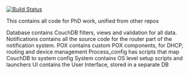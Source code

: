 [![Build Status](https://travis-ci.org/rjspencer1989/phd_code.svg?branch=master)](https://travis-ci.org/rjspencer1989/phd_code)

This contains all code for PhD work, unified from other repos

Database contains CouchDB filters, views and validation for all data.
Notifications contains all the source code for the router part of the notification system.
POX contains custom POX components, for DHCP, routing and device management
Process_config has scripts that map CouchDB to system config
System contains OS level setup scripts and launchers
UI contains the User Interface, stored in a separate DB 
